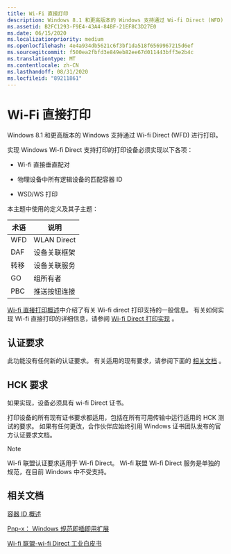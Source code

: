 ```yaml
---
title: Wi-Fi 直接打印
description: Windows 8.1 和更高版本的 Windows 支持通过 Wi-fi Direct (WFD) 进行打印。
ms.assetid: B2FC1293-F9E4-43A4-84BF-21EF8C3D27E0
ms.date: 06/15/2020
ms.localizationpriority: medium
ms.openlocfilehash: 4e4a934db5621c6f3bf1da518f6569967215d6ef
ms.sourcegitcommit: f500ea2fbfd3e849eb82ee67d011443bff3e2b4c
ms.translationtype: MT
ms.contentlocale: zh-CN
ms.lasthandoff: 08/31/2020
ms.locfileid: "89211861"
---
```

# <a name="wi-fi-direct-printing"></a>Wi-Fi 直接打印

Windows 8.1 和更高版本的 Windows 支持通过 Wi-fi Direct (WFD) 进行打印。

实现 Windows Wi-fi Direct 支持打印的打印设备必须实现以下各项：

- Wi-fi 直接垂直配对

- 物理设备中所有逻辑设备的匹配容器 ID

- WSD/WS 打印

本主题中使用的定义及其子主题：

| 术语 | 说明 |
|--|--|
| WFD | WLAN Direct |
| DAF | 设备关联框架 |
| 转移 | 设备关联服务 |
| GO | 组所有者 |
| PBC | 推送按钮连接 |

[Wi-fi 直接打印概述](wfd-overview.md)中介绍了有关 Wi-fi direct 打印支持的一般信息。 有关如何实现 Wi-fi 直接打印的详细信息，请参阅 [Wi-fi Direct 打印实现](wfd-implementation.md) 。

## <a name="certification-requirements"></a>认证要求

此功能没有任何新的认证要求。 有关适用的现有要求，请参阅下面的 [相关文档](#related-documents) 。

## <a name="hck-requirements"></a>HCK 要求

如果实现，设备必须具有 wi-fi Direct 证书。

打印设备的所有现有证书要求都适用，包括在所有可用传输中运行适用的 HCK 测试的要求。 如果有任何更改，合作伙伴应始终引用 Windows 证书团队发布的官方认证要求文档。

> [!NOTE]
> Wi-fi 联盟认证要求适用于 Wi-fi Direct。 Wi-fi 联盟 Wi-fi Direct 服务是单独的规范，在目前 Windows 中不受支持。

## <a name="related-documents"></a>相关文档

[容器 ID 概述](../install/overview-of-container-ids.md)

[Pnp-x： Windows 规范即插即用扩展](/previous-versions/gg463082(v=msdn.10))

[Wi-fi 联盟-wi-fi Direct 工业白皮书](https://www.wi-fi.org)